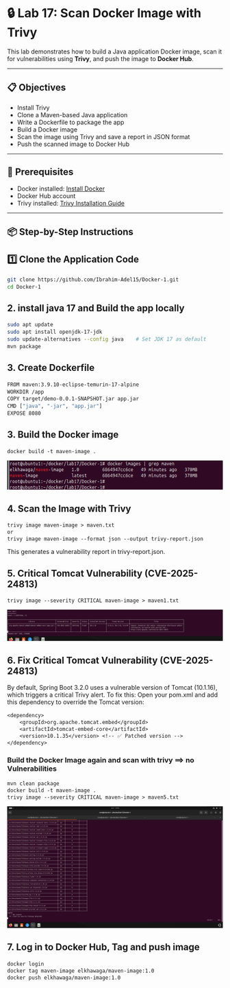 # 🔒 Lab 17: Scan Docker Image with Trivy

This lab demonstrates how to build a Java application Docker image, scan it for vulnerabilities using **Trivy**, and push the image to **Docker Hub**.

---
## 📋 Objectives
- Install Trivy
- Clone a Maven-based Java application
- Write a Dockerfile to package the app
- Build a Docker image
- Scan the image using Trivy and save a report in JSON format
- Push the scanned image to Docker Hub
---
## 🔧 Prerequisites
- Docker installed: [Install Docker](https://docs.docker.com/get-docker/)
- Docker Hub account
- Trivy installed: [Trivy Installation Guide](https://trivy.dev/latest/getting-started/installation/)
---

## 📦 Step-by-Step Instructions

## 1️⃣ Clone the Application Code

```bash
git clone https://github.com/Ibrahim-Adel15/Docker-1.git
cd Docker-1
```

## 2. install java 17 and Build the app locally
```bash
sudo apt update
sudo apt install openjdk-17-jdk
sudo update-alternatives --config java    # Set JDK 17 as default
mvn package
```
## 3. Create Dockerfile
```bash
FROM maven:3.9.10-eclipse-temurin-17-alpine
WORKDIR /app
COPY target/demo-0.0.1-SNAPSHOT.jar app.jar
CMD ["java", "-jar", "app.jar"]
EXPOSE 8080
```

## 3. Build the Docker image
```
docker build -t maven-image .
```
![alt text](images/image-1.png)
## 4.  Scan the Image with Trivy
```
trivy image maven-image > maven.txt
or
trivy image maven-image --format json --output trivy-report.json
```
This generates a vulnerability report in trivy-report.json.

## 5. Critical Tomcat Vulnerability (CVE-2025-24813)
```
trivy image --severity CRITICAL maven-image > maven1.txt
```
![alt text](images/image-2.png)

## 6. Fix Critical Tomcat Vulnerability (CVE-2025-24813)
By default, Spring Boot 3.2.0 uses a vulnerable version of Tomcat (10.1.16), which triggers a critical Trivy alert.
To fix this:
Open your pom.xml and add this dependency to override the Tomcat version:
```
<dependency>
    <groupId>org.apache.tomcat.embed</groupId>
    <artifactId>tomcat-embed-core</artifactId>
    <version>10.1.35</version> <!-- ✅ Patched version -->
</dependency>
```
### Build the Docker Image again and scan with trivy ==> no Vulnerabilities
```
mvn clean package
docker build -t maven-image .
trivy image --severity CRITICAL maven-image > maven5.txt
```
![alt text](images/image-3.png)

## 7. Log in to Docker Hub, Tag and push image
```
docker login
docker tag maven-image elkhawaga/maven-image:1.0
docker push elkhawaga/maven-image:1.0 
```





